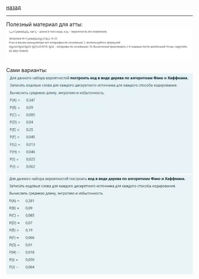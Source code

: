 [назад](../../../README.md)
***
Полезный материал для атты: 
![тоинф вариант 1](../../../images/1-sem/toinf/practice/samodurov/att2/pr0.jpg)

Сами варианты:
![тоинф вариант 1](../../../images/1-sem/toinf/practice/samodurov/att2/pr1.jpg)
![тоинф вариант 1](../../../images/1-sem/toinf/practice/samodurov/att2/pr2.jpg)
